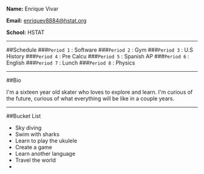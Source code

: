 **Name:** Enrique Vivar

**Email:** enriquev8884@hstat.org

**School:** HSTAT

---
##Schedule
###`Period 1`  : Software
###`Period 2`  : Gym
###`Period 3`  : U.S History
###`Period 4`  : Pre Calcu
###`Period 5`  : Spanish AP
###`Period 6`  : English
###`Period 7`  : Lunch
###`Period 8`  : Physics

---
##Bio

  I'm a sixteen year old skater who loves to explore and learn. I'm curious of the future,  curious of what everything will be like in a couple years.

---
##Bucket List

* Sky diving
* Swim with sharks
* Learn to play the ukulele
* Create a game
* Learn another language
* Travel the world
*